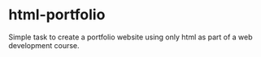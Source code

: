 # html-portfolio
Simple task to create a portfolio website using only html as part of a web development course.
